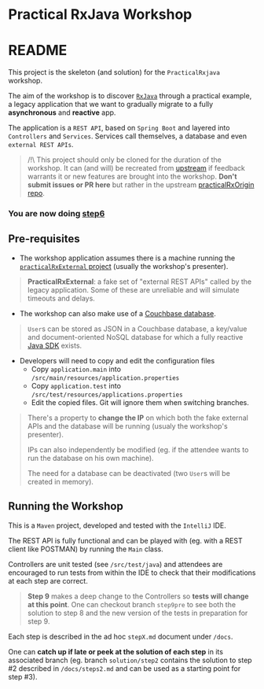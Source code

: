 # Practical RxJava Workshop
# README
This project is the skeleton (and solution) for the `PracticalRxjava` workshop.

The aim of the workshop is to discover [`RxJava`](http://reactivex.io) through a practical example, a legacy application that we want to gradually migrate to a fully **asynchronous** and **reactive** app.

The application is a `REST API`, based on `Spring Boot` and layered into `Controllers` and `Services`. Services call themselves, a database and even `external REST APIs`.

> /!\ This project should only be cloned for the duration of the workshop. It can (and will) be recreated from [upstream](http://github.com/simonbasle/practicalRxOrigin) if feedback warrants it or new features are brought into the workshop. **Don't submit issues or PR here** but rather in the upstream [practicalRxOrigin repo](http://github.com/simonbasle/practicalRxOrigin).

### You are now doing [step6](docs/step6.md)

## Pre-requisites
 * The workshop application assumes there is a machine running the [`practicalRxExternal` project](https://github.com/simonbasle/practicalRxExternal) (usually the workshop's presenter).

 > **PracticalRxExternal**: a fake set of "external REST APIs" called by the legacy application. Some of these are unreliable and will simulate timeouts and delays.

 * The workshop can also make use of a [Couchbase database](http://www.couchbase.com).

 > `User`s can be stored as JSON in a Couchbase database, a key/value and document-oriented NoSQL database for which a fully reactive [Java SDK](http://github.com/couchbase/couchbase-java-client) exists.

 * Developers will need to copy and edit the configuration files
   * Copy `application.main` into `/src/main/resources/application.properties`
   * Copy `application.test` into `/src/test/resources/applications.properties`
   * Edit the copied files. Git will ignore them when switching branches.

 > There's a property to **change the IP** on which both the fake external APIs and the database will be running (usualy the workshop's presenter).
 >
 > IPs can also independently be modified (eg. if the attendee wants to run the database on his own machine).
 >
 > The need for a database can be deactivated (two `User`s will be created in memory).

## Running the Workshop
This is a `Maven` project, developed and tested with the `IntelliJ` IDE.

The REST API is fully functional and can be played with (eg. with a REST client like POSTMAN) by running the `Main` class.

Controllers are unit tested (see `/src/test/java`) and attendees are encouraged to run tests from within the IDE to check that their modifications at each step are correct.

> **Step 9** makes a deep change to the Controllers so **tests will change at this point**. One can checkout branch `step9pre` to see both the solution to step 8 and the new version of the tests in preparation for step 9.

Each step is described in the ad hoc `stepX.md` document under `/docs`.

One can **catch up if late or peek at the solution of each step** in its associated branch (eg. branch `solution/step2` contains the solution to step #2 described in `/docs/steps2.md` and can be used as a starting point for step #3).